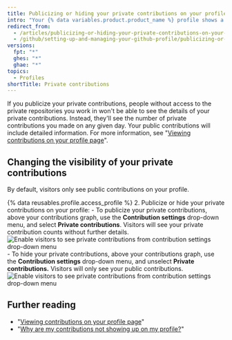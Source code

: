 ```yaml
---
title: Publicizing or hiding your private contributions on your profile
intro: "Your {% data variables.product.product_name %} profile shows a graph of your repository contributions over the past year. You can choose to show anonymized activity from {% ifversion fpt or ghes %}private and internal{% else %}private{% endif %} repositories{% ifversion fpt or ghes %} in addition to the activity from public repositories{% endif %}."
redirect_from:
  - /articles/publicizing-or-hiding-your-private-contributions-on-your-profile
  - /github/setting-up-and-managing-your-github-profile/publicizing-or-hiding-your-private-contributions-on-your-profile
versions:
  fpt: "*"
  ghes: "*"
  ghae: "*"
topics:
  - Profiles
shortTitle: Private contributions
---
```


If you publicize your private contributions, people without access to the private repositories you work in won't be able to see the details of your private contributions. Instead, they'll see the number of private contributions you made on any given day. Your public contributions will include detailed information. For more information, see "[Viewing contributions on your profile page](/articles/viewing-contributions-on-your-profile-page)".

## Changing the visibility of your private contributions

By default, visitors only see public contributions on your profile.

{% data reusables.profile.access_profile %} 2. Publicize or hide your private contributions on your profile: - To publicize your private contributions, above your contributions graph, use the **Contribution settings** drop-down menu, and select **Private contributions**. Visitors will see your private contribution counts without further details.
![Enable visitors to see private contributions from contribution settings drop-down menu](/assets/images/help/profile/private-contributions-on.png) - To hide your private contributions, above your contributions graph, use the **Contribution settings** drop-down menu, and unselect **Private contributions.** Visitors will only see your public contributions.
![Enable visitors to see private contributions from contribution settings drop-down menu](/assets/images/help/profile/private-contributions-off.png)

## Further reading

- "[Viewing contributions on your profile page](/articles/viewing-contributions-on-your-profile-page)"
- "[Why are my contributions not showing up on my profile?](/articles/why-are-my-contributions-not-showing-up-on-my-profile)"
